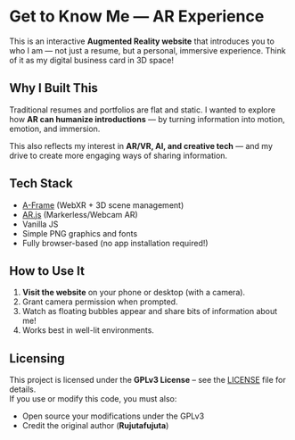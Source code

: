 # Get to Know Me — AR Experience

This is an interactive **Augmented Reality website** that introduces you to who I am — not just a resume, but a personal, immersive experience. Think of it as my digital business card in 3D space!

## Why I Built This

Traditional resumes and portfolios are flat and static. I wanted to explore how **AR can humanize introductions** — by turning information into motion, emotion, and immersion.

This also reflects my interest in **AR/VR, AI, and creative tech** — and my drive to create more engaging ways of sharing information.

## Tech Stack

- [A-Frame](https://aframe.io/) (WebXR + 3D scene management)  
- [AR.js](https://github.com/AR-js-org/AR.js) (Markerless/Webcam AR)  
- Vanilla JS  
- Simple PNG graphics and fonts  
- Fully browser-based (no app installation required!)

## How to Use It

1. **Visit the website** on your phone or desktop (with a camera).  
2. Grant camera permission when prompted.  
3. Watch as floating bubbles appear and share bits of information about me!  
4. Works best in well-lit environments.

## Licensing
This project is licensed under the **GPLv3 License** – see the [LICENSE](./LICENSE) file for details.  
If you use or modify this code, you must also:

- Open source your modifications under the GPLv3  
- Credit the original author (**Rujutafujuta**)

